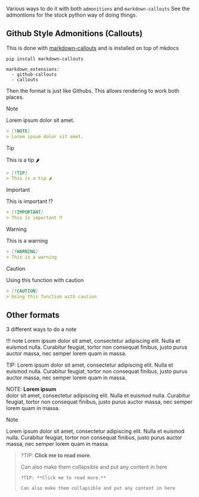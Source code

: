 
Various ways to do it with both `admonitions` and `markdown-callouts`
See the admontions for the stock python way of doing things. 

## Github Style Admonitions (Callouts)

This is done with [markdown-callouts](https://oprypin.github.io/markdown-callouts/) and is installed on top of mkdocs

```
pip install markdown-callouts
```

```
markdown_extensions:
  - github-callouts
  - callouts
```

Then the format is just like Githubs. This allows rendering to work both places. 

<div class="grid cards" markdown>

> [!NOTE]
> Lorem ipsum dolor sit amet.

```markdown
> [!NOTE]
> Lorem ipsum dolor sit amet.
```

> [!TIP]
> This is a tip 🌶

```markdown
> [!TIP]
> This is a tip 🌶
```

> [!IMPORTANT]
> This is important ⁉️

```markdown
> [!IMPORTANT]
> This is important ⁉️
```

> [!WARNING]
> This is a warning

```markdown
> [!WARNING]
> This is a warning

```

> [!CAUTION]
> Using this function with caution

```markdown
> [!CAUTION]
> Using this function with caution
```

</div>

## Other formats

3 different ways to do a note

!!! note
    Lorem ipsum dolor sit amet, consectetur adipiscing elit. Nulla et euismod
    nulla. Curabitur feugiat, tortor non consequat finibus, justo purus auctor
    massa, nec semper lorem quam in massa.

TIP: Lorem ipsum dolor sit amet, consectetur adipiscing elit. Nulla et euismod
nulla. Curabitur feugiat, tortor non consequat finibus, justo purus auctor
massa, nec semper lorem quam in massa.

NOTE: **Lorem ipsum**  
dolor sit amet, consectetur adipiscing elit. Nulla et euismod
nulla. Curabitur feugiat, tortor non consequat finibus, justo purus auctor
massa, nec semper lorem quam in massa.

> [!NOTE]
> Lorem ipsum dolor sit amet, consectetur adipiscing elit. Nulla et euismod
> nulla. Curabitur feugiat, tortor non consequat finibus, justo purus auctor
> massa, nec semper lorem quam in massa.

>?TIP: **Click me to read more.**
>
> Can also make them collapsible and put any content in here
>
> ```
> ?TIP: **Click me to read more.**
>
> Can also make them collapsible and put any content in here
> ```
